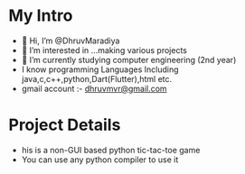 # My Intro 

- 👋 Hi, I’m @DhruvMaradiya
- 👀 I’m interested in ...making various projects
- 🌱 I’m currently studying computer engineering (2nd year)
- I know programming Languages Including java,c,c++,python,Dart(Flutter),html etc.
- gmail account :- dhruvmvr@gmail.com

# Project Details

- his is a non-GUI based python tic-tac-toe game 
- You can use any python compiler to use it
<!---

--->
